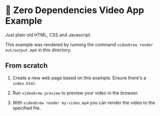# 📜 Zero Dependencies Video App Example

Just plain old HTML, CSS and Javascript. 

This example was rendered by running the command `videobrew render out/output.mp4` in this directory.

## From scratch

1. Create a new web page based on this example. Ensure there's a `index.html`.

2. Run `videobrew preview` to preview your video in the browser.

3. With `videobrew render my-video.mp4` you can render the video to the specified file.
